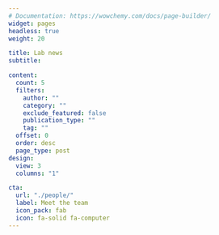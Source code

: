 ```yaml
---
# Documentation: https://wowchemy.com/docs/page-builder/
widget: pages
headless: true
weight: 20

title: Lab news
subtitle:

content:
  count: 5
  filters:
    author: ""
    category: ""
    exclude_featured: false
    publication_type: ""
    tag: ""
  offset: 0
  order: desc
  page_type: post
design:
  view: 3
  columns: "1"

cta:
  url: "./people/"
  label: Meet the team
  icon_pack: fab
  icon: fa-solid fa-computer
---
```




